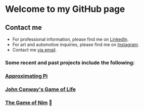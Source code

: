 # Welcome to my GitHub page

## Contact me

- For professional information, please find me on [LinkedIn](https://www.linkedin.com/in/richiemichael/).
- For art and automotive inquiries, please find me on [Instagram](need).
- Contact me [via email](mailto:michael.richie.r3@gmail.com).

### Some recent and past projects include the following:

### [Approximating Pi](https://m-stig.github.io/find-pi)

### [John Conway's Game of Life](https://m-stig.github.io/life-game)

### [The Game of Nim](https://m-stig.github.io/error) :construction:
